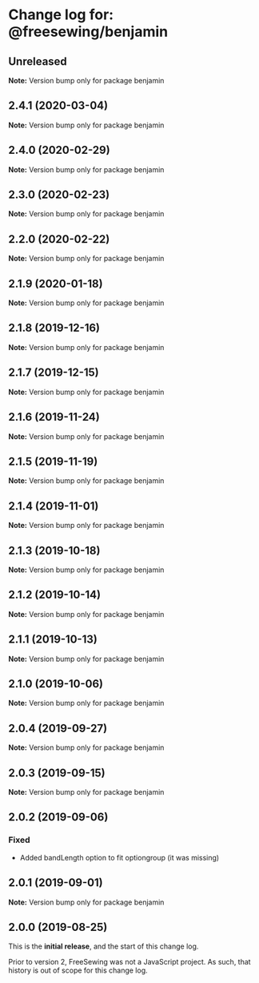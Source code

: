 # Change log for: @freesewing/benjamin


## Unreleased

**Note:** Version bump only for package benjamin


## 2.4.1 (2020-03-04)

**Note:** Version bump only for package benjamin


## 2.4.0 (2020-02-29)

**Note:** Version bump only for package benjamin


## 2.3.0 (2020-02-23)

**Note:** Version bump only for package benjamin


## 2.2.0 (2020-02-22)

**Note:** Version bump only for package benjamin


## 2.1.9 (2020-01-18)

**Note:** Version bump only for package benjamin


## 2.1.8 (2019-12-16)

**Note:** Version bump only for package benjamin


## 2.1.7 (2019-12-15)

**Note:** Version bump only for package benjamin


## 2.1.6 (2019-11-24)

**Note:** Version bump only for package benjamin


## 2.1.5 (2019-11-19)

**Note:** Version bump only for package benjamin


## 2.1.4 (2019-11-01)

**Note:** Version bump only for package benjamin


## 2.1.3 (2019-10-18)

**Note:** Version bump only for package benjamin


## 2.1.2 (2019-10-14)

**Note:** Version bump only for package benjamin


## 2.1.1 (2019-10-13)

**Note:** Version bump only for package benjamin


## 2.1.0 (2019-10-06)

**Note:** Version bump only for package benjamin


## 2.0.4 (2019-09-27)

**Note:** Version bump only for package benjamin


## 2.0.3 (2019-09-15)

**Note:** Version bump only for package benjamin


## 2.0.2 (2019-09-06)

### Fixed

 - Added bandLength option to fit optiongroup (it was missing)
## 2.0.1 (2019-09-01)

**Note:** Version bump only for package benjamin




## 2.0.0 (2019-08-25)

This is the **initial release**, and the start of this change log.

Prior to version 2, FreeSewing was not a JavaScript project.
As such, that history is out of scope for this change log.
